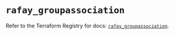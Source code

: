 # `rafay_groupassociation`

Refer to the Terraform Registry for docs: [`rafay_groupassociation`](https://registry.terraform.io/providers/rafaysystems/rafay/1.1.52/docs/resources/groupassociation).
